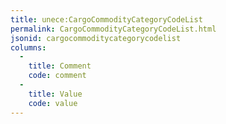 ```yaml
---
title: unece:CargoCommodityCategoryCodeList
permalink: CargoCommodityCategoryCodeList.html
jsonid: cargocommoditycategorycodelist
columns:
  - 
    title: Comment
    code: comment
  - 
    title: Value
    code: value
---
```

